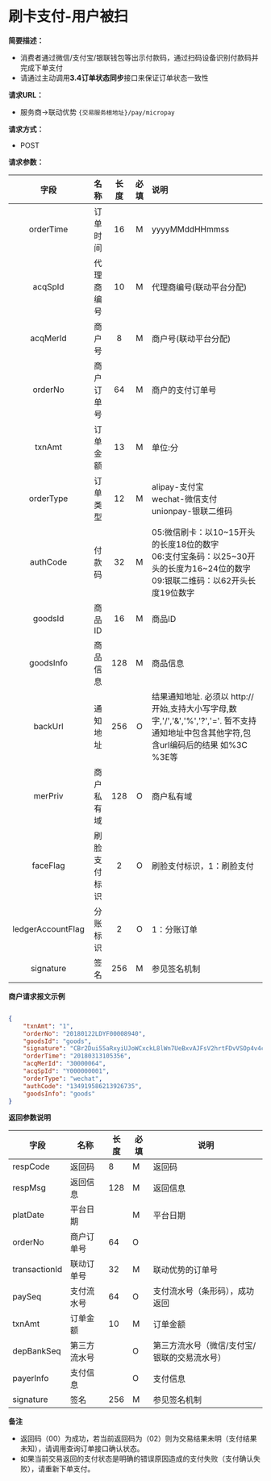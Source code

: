 # 刷卡支付-用户被扫
    
**简要描述：** 

- 消费者通过微信/支付宝/银联钱包等出示付款码，通过扫码设备识别付款码并完成下单支付
- 请通过主动调用**3.4订单状态同步**接口来保证订单状态一致性

**请求URL：** 
- 服务商->联动优势
`{交易服务根地址}/pay/micropay`
  
**请求方式：**
- POST 

**请求参数：** 


|	字段	 |	名称	  |	长度  	|	必填  	|	说明	  |
|:--------:|:--------:|:--------:|:--------:|:--------|
|	orderTime	|	订单时间	|	16	|	M	|	yyyyMMddHHmmss	|
|	acqSpId	|	代理商编号	|	10	|	M	|	代理商编号(联动平台分配)	|
|	acqMerId	|	商户号	|	8	|	M	|	商户号(联动平台分配)	|
|	orderNo	|	商户订单号	|	64	|	M	|	商户的支付订单号	|
|	txnAmt	|	订单金额	|	13	|	M	|	单位:分	|
|	orderType	|	订单类型	|	12	|	M	|	alipay-支付宝 <br> wechat-微信支付 <br> unionpay-银联二维码	|
|	authCode	|	付款码	|	32	|	M	|	05:微信刷卡：以10\~15开头的长度18位的数字</br>06:支付宝条码：以25\~30开头的长度为16~24位的数字</br>09:银联二维码：以62开头长度19位数字	|
|	goodsId	|	商品ID	|	16	|	M	|	商品ID	|
|	goodsInfo	|	商品信息	|	128	|	M	|	商品信息	|
|	backUrl	|	通知地址	|	256	|	O	|	结果通知地址. 必须以 http://开始,支持大小写字母,数字,'/','&','%','?','='. 暂不支持通知地址中包含其他字符,包含url编码后的结果 如%3C %3E等|
|	merPriv	|	商户私有域	|	128	|	O	|	商户私有域	|
|	faceFlag	|	刷脸支付标识	|	2	|	O	|	刷脸支付标识，1：刷脸支付	|
|	ledgerAccountFlag	|	分账标识	|	2	|	O	|	1：分账订单	|
|	signature	|	签名	|	256	|	M	|	参见签名机制	|

 **商户请求报文示例**

```json

{
	"txnAmt": "1",
	"orderNo": "20180122LDYF00008940",
	"goodsId": "goods",
	"signature": "CBr2Dui55aRxyiUJoWCxckL8lWn7UeBxvAJFsV2hrtFDvVSOp4v4cgUPc1Nk3e1d+oitAhi9b3AAVSoAuEWV0fKKIQRwYTSPTzLbX9fLXq2KE423Km5GW5HWqpN8+guCH1UUpSlNVzVYax9h5D/n2YSWv/g6KWZYye+kEP8K3rA=",
	"orderTime": "20180313105356",
	"acqMerId": "30000064",
	"acqSpId": "Y000000001",
	"orderType": "wechat",
	"authCode": "134919586213926735",
	"goodsInfo": "goods"
}

```

 **返回参数说明** 
 
|	字段	|	名称	|	长度	|	必填	|	说明	|
|--------|-------|--------|--------|--------|
|	respCode	|	返回码	|	8	|	M	|	返回码	|
|	respMsg	|	返回信息	|	128	|	M	|	返回信息	|
|	platDate	|	平台日期	|		|	M	|	平台日期   |
|	orderNo	|	商户订单号	|	64	|	O	|		|
|	transactionId	|	联动订单号	|	32	|	M	|	联动优势的订单号|
|	paySeq	|	支付流水号	|	64	|	O	|	支付流水号（条形码），成功返回	|
|	txnAmt	|	订单金额	|	10	|	M	|	订单金额 	|
|	depBankSeq	|	第三方流水号	|   |	O  |	第三方流水号（微信/支付宝/银联的交易流水号） 	|
|	payerInfo	|	支付信息	|		|	O	|	支付信息 	|
|	signature	|	签名	|	256	|	M	|	参见签名机制	|

**备注** 

- 返回码（00）为成功，若当前返回码为（02）则为交易结果未明（支付结果未知），请调用查询订单接口确认状态。
- 如果当前交易返回的支付状态是明确的错误原因造成的支付失败（支付确认失败），请重新下单支付。
